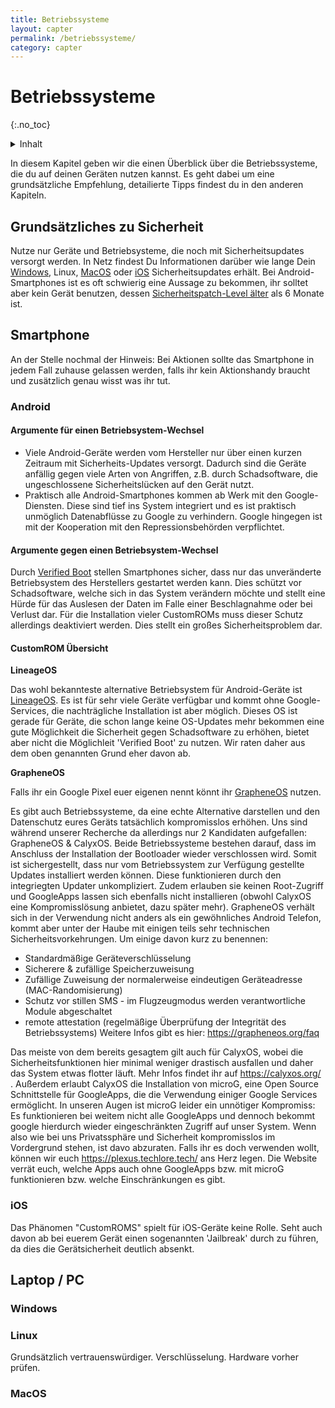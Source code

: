 ```yaml
---
title: Betriebssysteme
layout: capter
permalink: /betriebssysteme/
category: capter
---
```

# Betriebssysteme
{:.no_toc}

<details markdown="block">
  <summary>
    Inhalt
  </summary>
* TOC
{:toc}
</details>

In diesem Kapitel geben wir die einen Überblick über die Betriebssysteme, die du auf deinen Geräten nutzen kannst. Es geht dabei um eine grundsätzliche Empfehlung, detailierte Tipps findest du in den anderen Kapiteln.

## Grundsätzliches zu Sicherheit

Nutze nur Geräte und Betriebsysteme, die noch mit Sicherheitsupdates versorgt werden. In Netz findest Du Informationen darüber wie lange Dein [Windows](https://support.microsoft.com/de-de/help/13853/windows-lifecycle-fact-sheet), Linux, [MacOS](https://www.apple.com/de/macos/how-to-upgrade/) oder [iOS](https://de.wikipedia.org/wiki/Versionsgeschichte_von_iOS#Aktuelle_Versionen) Sicherheitsupdates erhält. Bei Android-Smartphones ist es oft schwierig eine Aussage zu bekommen, ihr solltet aber kein Gerät benutzen, dessen [Sicherheitspatch-Level älter](https://www.tutonaut.de/android-version-und-sicherheitspatch-level-herausfinden/) als 6 Monate ist.

## Smartphone

An der Stelle nochmal der Hinweis: Bei Aktionen sollte das Smartphone in jedem Fall zuhause gelassen werden, falls ihr kein Aktionshandy braucht und zusätzlich genau wisst was ihr tut.

### Android

#### Argumente für einen Betriebsystem-Wechsel

- Viele Android-Geräte werden vom Hersteller nur über einen kurzen Zeitraum mit Sicherheits-Updates versorgt. Dadurch sind die Geräte anfällig gegen viele Arten von Angriffen, z.B. durch Schadsoftware, die ungeschlossene Sicherheitslücken auf den Gerät nutzt.   
 - Praktisch alle Android-Smartphones kommen ab Werk mit den Google-Diensten. Diese sind tief ins System integriert und es ist praktisch unmöglich Datenabflüsse zu Google zu verhindern. Google hingegen ist mit der Kooperation mit den Repressionsbehörden verpflichtet.

#### Argumente gegen einen Betriebsystem-Wechsel

Durch [Verified Boot](https://source.android.com/security/verifiedboot) stellen Smartphones sicher, dass nur das unveränderte Betriebsystem des Herstellers gestartet werden kann. Dies schützt vor Schadsoftware, welche sich in das System verändern möchte und stellt eine Hürde für das Auslesen der Daten im Falle einer Beschlagnahme oder bei Verlust dar. Für die Installation vieler CustomROMs muss dieser Schutz allerdings deaktiviert werden. Dies stellt ein großes Sicherheitsproblem dar.

#### CustomROM Übersicht

__LineageOS__

Das wohl bekannteste alternative Betriebsystem für Android-Geräte ist [LineageOS](https://lineageos.org/). Es ist für sehr viele Geräte verfügbar und kommt ohne Google-Services, die nachträgliche Installation ist aber möglich. Dieses OS ist gerade für Geräte, die schon lange keine OS-Updates mehr bekommen eine gute Möglichkeit die Sicherheit gegen Schadsoftware zu erhöhen, bietet aber nicht die Möglichleit 'Verified Boot' zu nutzen. Wir raten daher aus dem oben genannten Grund eher davon ab.

__GrapheneOS__

Falls ihr ein Google Pixel euer eigenen nennt könnt ihr [GrapheneOS](https://grapheneos.org) nutzen. 




Es gibt auch Betriebssysteme, da eine echte Alternative darstellen und den Datenschutz eures Geräts tatsächlich kompromisslos erhöhen. Uns sind während unserer Recherche da allerdings nur 2 Kandidaten aufgefallen: GrapheneOS & CalyxOS.
Beide Betriebssysteme bestehen darauf, dass im Anschluss der Installation der Bootloader wieder verschlossen wird. Somit ist sichergestellt, dass nur vom Betriebssystem zur Verfügung gestellte Updates installiert werden können. Diese funktionieren durch den integriegten Updater unkompliziert.
Zudem erlauben sie keinen Root-Zugriff und GoogleApps lassen sich ebenfalls nicht installieren (obwohl CalyxOS eine Kompromisslösung anbietet, dazu später mehr).
GrapheneOS verhält sich in der Verwendung nicht anders als ein gewöhnliches Android Telefon, kommt aber unter der Haube mit einigen teils sehr technischen Sicherheitsvorkehrungen. Um einige davon kurz zu benennen: 
- Standardmäßige Geräteverschlüsselung
- Sicherere & zufällige Speicherzuweisung
- Zufällige Zuweisung der normalerweise eindeutigen Geräteadresse (MAC-Randomisierung)
- Schutz vor stillen SMS - im Flugzeugmodus werden verantwortliche Module abgeschaltet
- remote attestation (regelmäßige Überprüfung der Integrität des Betriebssystems)
Weitere Infos gibt es hier: https://grapheneos.org/faq


Das meiste von dem bereits gesagtem gilt auch für CalyxOS, wobei die Sicherheitsfunktionen hier minimal weniger drastisch ausfallen und daher das System etwas flotter läuft. Mehr Infos findet ihr auf https://calyxos.org/ . 
Außerdem erlaubt CalyxOS die Installation von microG, eine Open Source Schnittstelle für GoogleApps, die die Verwendung einiger Google Services ermöglicht.
In unseren Augen ist microG leider ein unnötiger Kompromiss: Es funktionieren bei weitem nicht alle GoogleApps und dennoch bekommt google hierdurch wieder eingeschränkten Zugriff auf unser System. Wenn also wie bei uns Privatssphäre und Sicherheit kompromisslos im Vordergrund stehen, ist davo abzuraten.
Falls ihr es doch verwenden wollt, können wir euch https://plexus.techlore.tech/ ans Herz legen. Die Website verrät euch, welche Apps auch ohne GoogleApps bzw. mit microG funktionieren bzw. welche Einschränkungen es gibt.


### iOS

Das Phänomen "CustomROMS" spielt für iOS-Geräte keine Rolle. Seht auch davon ab bei euerem Gerät einen sogenannten 'Jailbreak' durch zu führen, da dies die Gerätsicherheit deutlich absenkt.

## Laptop / PC

### Windows



### Linux

Grundsätzlich vertrauenswürdiger. Verschlüsselung. Hardware vorher prüfen.

### MacOS

